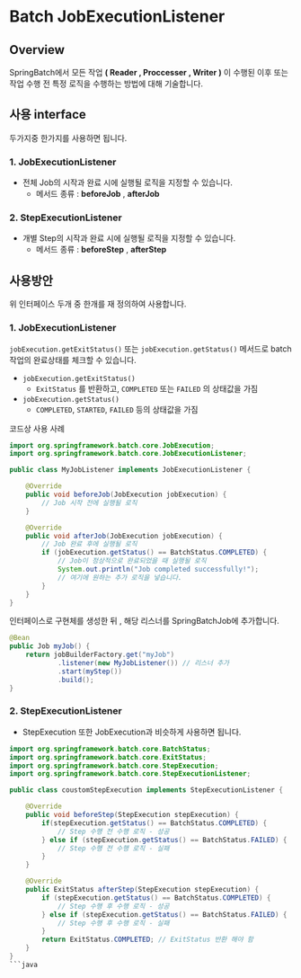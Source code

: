 # Batch JobExecutionListener
## Overview
SpringBatch에서 모든 작업 **( Reader , Proccesser , Writer )** 이 수행된 이후 또는 작업 수행 전 특정 로직을 수행하는 방법에 대해 기술합니다.

## 사용 interface
두가지중 한가지를 사용하면 됩니다.
### 1. JobExecutionListener
- 전체 Job의 시작과 완료 시에 실행될 로직을 지정할 수 있습니다.
    - 메서드 종류 : **beforeJob** , **afterJob**

### 2. StepExecutionListener
- 개별 Step의 시작과 완료 시에 실행될 로직을 지정할 수 있습니다.
    - 메서드 종류 : **beforeStep** , **afterStep**

## 사용방안
위 인터페이스 두개 중 한개를 재 정의하여 사용합니다.

### 1. JobExecutionListener
```jobExecution.getExitStatus()``` 또는 ```jobExecution.getStatus()``` 메서드로 batch 작업의 완료상태를 체크할 수 있습니다.

- ```jobExecution.getExitStatus()```
    - ```ExitStatus``` 를 반환하고, ```COMPLETED``` 또는 ```FAILED``` 의 상태값을 가짐
- ```jobExecution.getStatus()``` 
    - ```COMPLETED```, ```STARTED```, ```FAILED``` 등의 상태값을 가짐



코드상 사용 사례
```java
import org.springframework.batch.core.JobExecution;
import org.springframework.batch.core.JobExecutionListener;

public class MyJobListener implements JobExecutionListener {

    @Override
    public void beforeJob(JobExecution jobExecution) {
        // Job 시작 전에 실행될 로직
    }

    @Override
    public void afterJob(JobExecution jobExecution) {
        // Job 완료 후에 실행될 로직
        if (jobExecution.getStatus() == BatchStatus.COMPLETED) {
            // Job이 정상적으로 완료되었을 때 실행될 로직
            System.out.println("Job completed successfully!");
            // 여기에 원하는 추가 로직을 넣습니다.
        }
    }
}
```

인터페이스로 구현체를 생성한 뒤 , 해당 리스너를 SpringBatchJob에 추가합니다.
```java
@Bean
public Job myJob() {
    return jobBuilderFactory.get("myJob")
            .listener(new MyJobListener()) // 리스너 추가
            .start(myStep())
            .build();
}
```
### 2. StepExecutionListener
- StepExecution 또한 JobExecution과 비슷하게 사용하면 됩니다.
```java
import org.springframework.batch.core.BatchStatus;
import org.springframework.batch.core.ExitStatus;
import org.springframework.batch.core.StepExecution;
import org.springframework.batch.core.StepExecutionListener;

public class coustomStepExecution implements StepExecutionListener {

    @Override
    public void beforeStep(StepExecution stepExecution) {
        if(stepExecution.getStatus() == BatchStatus.COMPLETED) {
            // Step 수행 전 수행 로직 - 성공
        } else if (stepExecution.getStatus() == BatchStatus.FAILED) {
            // Step 수행 전 수행 로직 - 실패
        }
    }

    @Override
    public ExitStatus afterStep(StepExecution stepExecution) {
        if (stepExecution.getStatus() == BatchStatus.COMPLETED) {
            // Step 수행 후 수행 로직 - 성공
        } else if (stepExecution.getStatus() == BatchStatus.FAILED) {
            // Step 수행 후 수행 로직 - 실패
        }
        return ExitStatus.COMPLETED; // ExitStatus 반환 해야 함
    }
}
```java